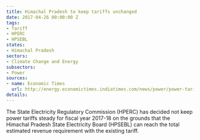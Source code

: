 ```yaml
---
title: Himachal Pradesh to keep tariffs unchanged
date: 2017-04-26 00:00:00 Z
tags:
- Tariff
- HPERC
- HPSEBL
states:
- Himachal Pradesh
sectors:
- Climate Change and Energy
subsectors:
- Power
sources:
- name: Economic Times
  url: http://energy.economictimes.indiatimes.com/news/power/power-tariff-in-himachal-pradesh-to-stay-unchanged/58232778
details: 
---
```


The State Electricity Regulatory Commission (HPERC) has decided not keep power tariffs steady for fiscal year 2017-18 on the grounds that the Himachal Pradesh State Electricity Board (HPSEBL) can reach the total estimated revenue requirement with the existing tariff.
